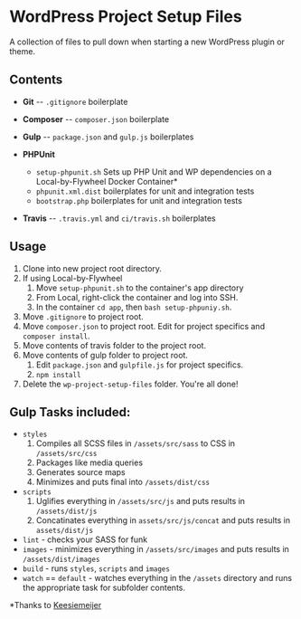 # WordPress Project Setup Files

A collection of files to pull down when starting a new WordPress plugin or theme.

## Contents

* **Git** -- `.gitignore` boilerplate
* **Composer** -- `composer.json` boilerplate
* **Gulp** -- `package.json` and `gulp.js` boilerplates
* **PHPUnit**
    * `setup-phpunit.sh` Sets up PHP Unit and WP dependencies on a Local-by-Flywheel Docker Container*
    * `phpunit.xml.dist` boilerplates for unit and integration tests
    * `bootstrap.php` boilerplates for unit and integration tests

* **Travis** -- `.travis.yml` and `ci/travis.sh` boilerplates

## Usage

1. Clone into new project root directory.
2. If using Local-by-Flywheel
   1. Move `setup-phpunit.sh` to the container's app directory
   2. From Local, right-click the container and log into SSH.
   3. In the container `cd app`, then `bash setup-phpuniy.sh`.
3. Move `.gitignore` to project root.
4. Move `composer.json` to project root. Edit for project specifics and `composer install`.
5. Move contents of travis folder to the project root.
6. Move contents of gulp folder to project root.
   1. Edit `package.json` and `gulpfile.js` for project specifics.
   2. `npm install`
7. Delete the `wp-project-setup-files` folder. You're all done!

## Gulp Tasks included:

* `styles`
   1. Compiles all SCSS files in `/assets/src/sass` to CSS in `/assets/src/css`
   2. Packages like media queries
   3. Generates source maps
   4. Minimizes and puts final into `/assets/dist/css`
* `scripts`
   1. Uglifies everything in `/assets/src/js` and puts results in `/assets/dist/js`
   2. Concatinates everything in `assets/src/js/concat` and puts results in `assets/dist/js`
* `lint` - checks your SASS for funk
* `images` - minimizes everything in `/assets/src/images` and puts results in `/assets/dist/images`
* `build` - runs `styles`, `scripts` and `images`
* `watch` == `default` - watches everything in the `/assets` directory and runs the appropriate task for subfolder contents.

\*Thanks to [Keesiemeijer](https://gist.github.com/keesiemeijer/a888f3d9609478b310c2d952644891ba)
